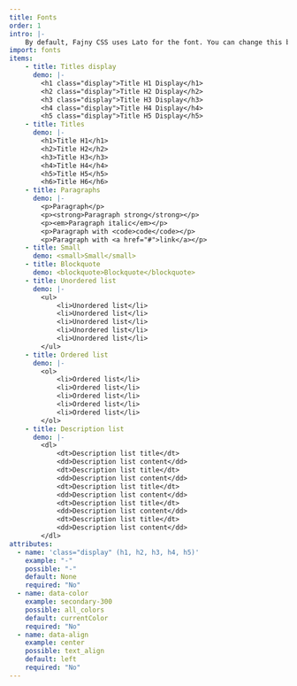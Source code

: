 ```yaml
---
title: Fonts
order: 1
intro: |-
    By default, Fajny CSS uses Lato for the font. You can change this by editing the file <code>scss/_variables.scss</code>.
import: fonts
items:
    - title: Titles display
      demo: |-
        <h1 class="display">Title H1 Display</h1>
        <h2 class="display">Title H2 Display</h2>
        <h3 class="display">Title H3 Display</h3>
        <h4 class="display">Title H4 Display</h4>
        <h5 class="display">Title H5 Display</h5>
    - title: Titles
      demo: |-
        <h1>Title H1</h1>
        <h2>Title H2</h2>
        <h3>Title H3</h3>
        <h4>Title H4</h4>
        <h5>Title H5</h5>
        <h6>Title H6</h6>
    - title: Paragraphs
      demo: |-
        <p>Paragraph</p>
        <p><strong>Paragraph strong</strong></p>
        <p><em>Paragraph italic</em></p>
        <p>Paragraph with <code>code</code></p>
        <p>Paragraph with <a href="#">link</a></p>
    - title: Small
      demo: <small>Small</small>
    - title: Blockquote
      demo: <blockquote>Blockquote</blockquote>
    - title: Unordered list
      demo: |-
        <ul>
            <li>Unordered list</li>
            <li>Unordered list</li>
            <li>Unordered list</li>
            <li>Unordered list</li>
            <li>Unordered list</li>
        </ul>
    - title: Ordered list
      demo: |-
        <ol>
            <li>Ordered list</li>
            <li>Ordered list</li>
            <li>Ordered list</li>
            <li>Ordered list</li>
            <li>Ordered list</li>
        </ol>
    - title: Description list
      demo: |-
        <dl>
            <dt>Description list title</dt>
            <dd>Description list content</dd>
            <dt>Description list title</dt>
            <dd>Description list content</dd>
            <dt>Description list title</dt>
            <dd>Description list content</dd>
            <dt>Description list title</dt>
            <dd>Description list content</dd>
            <dt>Description list title</dt>
            <dd>Description list content</dd>
        </dl>
attributes:
  - name: 'class="display" (h1, h2, h3, h4, h5)'
    example: "-"
    possible: "-"
    default: None
    required: "No"
  - name: data-color
    example: secondary-300
    possible: all_colors
    default: currentColor
    required: "No"
  - name: data-align
    example: center
    possible: text_align
    default: left
    required: "No"
---
```

